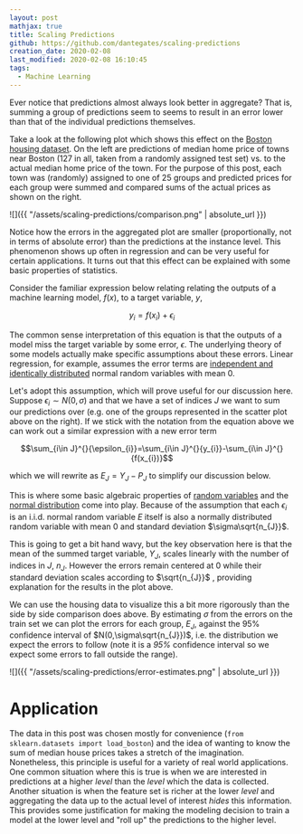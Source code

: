 ```yaml
---
layout: post
mathjax: true
title: Scaling Predictions
github: https://github.com/dantegates/scaling-predictions
creation_date: 2020-02-08
last_modified: 2020-02-08 16:10:45
tags: 
  - Machine Learning
---
```



Ever notice that predictions almost always look better in aggregate? That is, summing a group of predictions seem to seems to result in an error lower than that of the individual predictions themselves.
    
Take a look at the following plot which shows this effect on the [Boston housing dataset](https://scikit-learn.org/stable/modules/generated/sklearn.datasets.load_boston.html). On the left are predictions of median home price of towns near Boston (127 in all, taken from a randomly assigned test set) vs. to the actual median home price of the town. For the purpose of this post, each town was (randomly) assigned to one of 25 groups and predicted prices for each group were summed and compared sums of the actual prices as shown on the right.

![]({{ "/assets/scaling-predictions/comparison.png" | absolute_url }})
    
Notice how the errors in the aggregated plot are smaller (proportionally, not in terms of absolute error) than the predictions at the instance level. This phenomenon shows up often in regression and can be very useful for certain applications. It turns out that this effect can be explained with some basic properties of statistics.

Consider the familiar expression below relating relating the outputs of a machine learning model, $f(x)$, to a target variable, $y$,
    
$$
y_{i}=f(x_{i})+\epsilon_{i}
$$
    
The common sense interpretation of this equation is that the outputs of a model miss the target variable by some error, $\epsilon$. The underlying theory of some models actually make specific assumptions about these errors. Linear regression, for example, assumes the error terms are [independent and identically distributed](https://en.wikipedia.org/wiki/Independent_and_identically_distributed_random_variables) normal random variables with mean 0.

Let's adopt this assumption, which will prove useful for our discussion here. Suppose $\epsilon_{i}\sim N(0,\sigma)$ and that we have a set of indices $J$ we want to sum our predictions over (e.g. one of the groups represented in the scatter plot above on the right). If we stick with the notation from the equation above we can work out a similar expression with a new error term

$$\sum_{i\in J}^{}{\epsilon_{i}}=\sum_{i\in J}^{}{y_{i}}-\sum_{i\in J}^{}{f(x_{i})}$$
    
which we will rewrite as $E_{J}=Y_{J}-P_{J}$ to simplify our discussion below.

This is where some basic algebraic properties of [random variables](https://en.wikipedia.org/wiki/Algebra_of_random_variables#Expectation_algebra_for_random_variables) and the [normal distribution](https://en.wikipedia.org/wiki/Sum_of_normally_distributed_random_variables#Independent_random_variables) come into play. Because of the assumption that each $\epsilon_{i}$ is an i.i.d. normal random variable $E$ itself is also a normally distributed random variable with mean $0$ and standard deviation $\sigma\sqrt{n_{J}}$.

This is going to get a bit hand wavy, but the key observation here is that the mean of the summed target variable, $Y_{J}$, scales linearly with the number of indices in $J$, $n_{J}$. However the errors remain centered at 0 while their standard deviation scales according to $\sqrt{n_{J}}$ , providing explanation for the results in the plot above.

We can use the housing data to visualize this a bit more rigorously than the side by side comparison does above. By estimating $\sigma$ from the errors on the train set we can plot the errors for each group, $E_{J}$, against the 95% confidence interval of $N(0,\sigma\sqrt{n_{J}})$, i.e. the distribution we expect the errors to follow (note it is a *95%* confidence interval so we expect some errors to fall outside the range).

![]({{ "/assets/scaling-predictions/error-estimates.png" | absolute_url }})

# Application

The data in this post was chosen mostly for convenience (`from sklearn.datasets import load_boston`) and the idea of wanting to know the sum of median house prices takes a stretch of the imagination. Nonetheless, this principle is useful for a variety of real world applications. One common situation where this is true is when we are interested in predictions at a higher *level* than the *level* which the data is collected. Another situation is when the feature set is richer at the lower *level* and aggregating the data up to the actual level of interest *hides* this information. This provides some justification for making the modeling decision to train a model at the lower level and "roll up" the predictions to the higher level.
